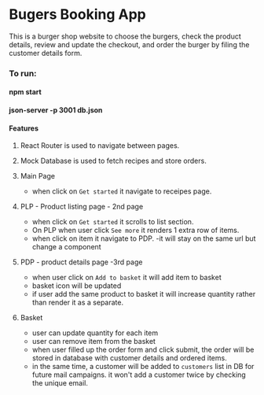 # Bugers Booking App

This is a burger shop website to choose the burgers, check the product details, review and update the checkout, and order the burger by filing the customer
details form.

### To run:

#### npm start

#### json-server -p 3001 db.json

#### Features

1. React Router is used to navigate between pages.
2. Mock Database is used to fetch recipes and store orders.
3. Main Page

   - when click on `Get started` it navigate to receipes page.

4. PLP - Product listing page - 2nd page

   - when click on `Get started` it scrolls to list section.
   - On PLP when user click `See more` it renders 1 extra row of items.
   - when click on item it navigate to PDP.
     -it will stay on the same url but change a component

5. PDP - product details page -3rd page

   - when user click on `Add to basket` it will add item to basket
   - basket icon will be updated
   - if user add the same product to basket it will increase quantity rather than render it as a separate.

6. Basket
   - user can update quantity for each item
   - user can remove item from the basket
   - when user filled up the order form and click submit, the order will be stored in database with customer details and ordered items.
   - in the same time, a customer will be added to `customers` list in DB for future mail campaigns.
     it won't add a customer twice by checking the unique email.
